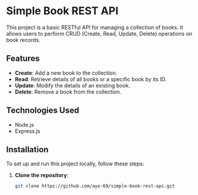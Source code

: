 # Simple Book REST API

This project is a basic RESTful API for managing a collection of books. It allows users to perform CRUD (Create, Read, Update, Delete) operations on book records.

## Features

- **Create**: Add a new book to the collection.
- **Read**: Retrieve details of all books or a specific book by its ID.
- **Update**: Modify the details of an existing book.
- **Delete**: Remove a book from the collection.

## Technologies Used

- Node.js
- Express.js

## Installation

To set up and run this project locally, follow these steps:

1. **Clone the repository**:

   ```bash
   git clone https://github.com/ayo-69/simple-book-rest-api.git
